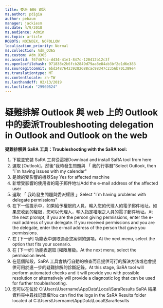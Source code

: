 ```yaml
---
title: 委派 606 資訊
ms.author: pdigia
author: pebaum
manager: jackiesm
ms.date: 4/9/2018
ms.audience: Admin
ms.topic: article
ROBOTS: NOINDEX, NOFOLLOW
localization_priority: Normal
ms.collection: Adm_O365
ms.custom: Adm_O365
ms.assetid: f67467cc-d434-41e1-847c-120412b12c3f
ms.openlocfilehash: 971838c2b6fcb2849d79aa8e84ab3bf2e1d6e383
ms.sourcegitcommit: 6bd248764239282688cac98347c2356b701389e4
ms.translationtype: MT
ms.contentlocale: zh-TW
ms.lasthandoff: 02/13/2019
ms.locfileid: "29969524"
---
```

# <a name="troubleshooting-delegation-in-outlook-and-outlook-on-the-web"></a><span data-ttu-id="f288f-102">疑難排解 Outlook 與 web 上的 Outlook 中的委派</span><span class="sxs-lookup"><span data-stu-id="f288f-102">Troubleshooting delegation in Outlook and Outlook on the web</span></span>

<span data-ttu-id="f288f-103">**疑難排解與 SaRA 工具：**</span><span class="sxs-lookup"><span data-stu-id="f288f-103">**Troubleshooting with the SaRA tool:**</span></span>

1. <span data-ttu-id="f288f-104">下載並安裝 SaRA 工具從這裡</span><span class="sxs-lookup"><span data-stu-id="f288f-104">Download and install SaRA tool from here</span></span>
1. <span data-ttu-id="f288f-105">選取 [Outlook]，然後"我時發生問題與 「 我的行事曆"</span><span class="sxs-lookup"><span data-stu-id="f288f-105">Select Outlook, then "I\`m having issues with my calendar"</span></span>
1. <span data-ttu-id="f288f-106">是說的受影響的機器</span><span class="sxs-lookup"><span data-stu-id="f288f-106">Say Yes for affected machine</span></span>
1. <span data-ttu-id="f288f-107">新增受影響的使用者的電子郵件地址</span><span class="sxs-lookup"><span data-stu-id="f288f-107">Add the e-mail address of the affected user</span></span>
1. <span data-ttu-id="f288f-108">選取 「 我時發生問題與委派權限 」</span><span class="sxs-lookup"><span data-stu-id="f288f-108">Select "I\`m having problems with delegate permissions"</span></span>
1. <span data-ttu-id="f288f-p101">在下一個提示中，如果給予權限的人員，輸入您的代理人的電子郵件地址。如果您收到的權限，您可以代理人，輸入指定權限之人員的電子郵件地址。</span><span class="sxs-lookup"><span data-stu-id="f288f-p101">At the next prompt, if you are the person giving permissions, enter the e-mail address of your delegate. If you received permissions and you are the delegate, enter the e-mail address of the person that gave you permissions.</span></span>
1. <span data-ttu-id="f288f-111">在 [下一步] 功能表中選取適合您案例的選項。</span><span class="sxs-lookup"><span data-stu-id="f288f-111">At the next menu, select the option that fits your scenario.</span></span> 
1. <span data-ttu-id="f288f-112">在 [下一步] 功能表選取 [權限層級。</span><span class="sxs-lookup"><span data-stu-id="f288f-112">At the next menu, select the permission level.</span></span>
1. <span data-ttu-id="f288f-113">在這個階段，SaRA 工具會執行自動的檢查而且提供可行的解決方法或也會提供可用於進一步的疑難排解的診斷記錄。</span><span class="sxs-lookup"><span data-stu-id="f288f-113">At this stage, SaRA tool will perform automated checks and it will provide you with possible resolution or alternatively will provide a diagnostic log that can be used for further troubleshooting.</span></span>
1. <span data-ttu-id="f288f-114">您可以在位於 C:\Users\Username\AppData\Local\SaraResults SaRA 結果資料夾中尋找記錄檔</span><span class="sxs-lookup"><span data-stu-id="f288f-114">You can find the logs in the SaRA Results folder located at C:\Users\Username\AppData\Local\SaraResults</span></span>